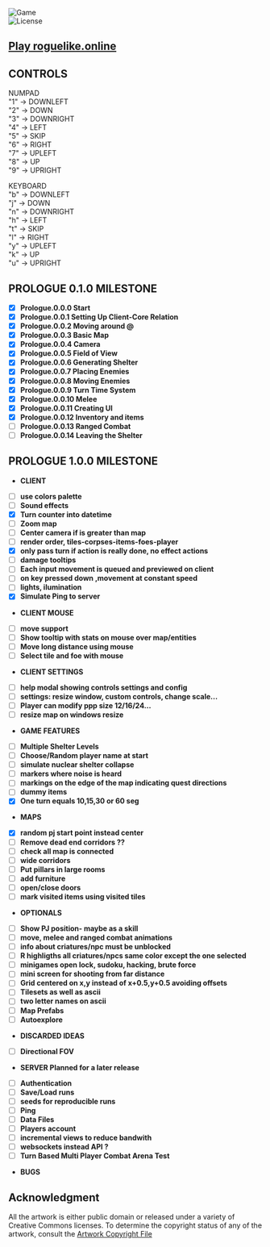 ![Game](https://img.shields.io/badge/Prologue-0.0.12-orange.svg)  
![License](https://img.shields.io/badge/license-%20GNU%20AGPLv3%20-brightgreen)  

## **[Play roguelike.online](https://roguelike.online)**  

## CONTROLS  

NUMPAD  
"1" -> DOWNLEFT  
"2" -> DOWN  
"3" -> DOWNRIGHT  
"4" -> LEFT  
"5" -> SKIP  
"6" -> RIGHT  
"7" -> UPLEFT  
"8" -> UP  
"9" -> UPRIGHT  

KEYBOARD  
"b" -> DOWNLEFT  
"j" -> DOWN  
"n" -> DOWNRIGHT  
"h" -> LEFT  
"t" -> SKIP  
"l" -> RIGHT  
"y" -> UPLEFT  
"k" -> UP  
"u" -> UPRIGHT  
  
## PROLOGUE 0.1.0 MILESTONE 

- [X] **Prologue.0.0.0 Start**  
- [X] **Prologue.0.0.1 Setting Up Client-Core Relation**  
- [X] **Prologue.0.0.2 Moving around @**  
- [X] **Prologue.0.0.3 Basic Map**   
- [X] **Prologue.0.0.4 Camera**  
- [X] **Prologue.0.0.5 Field of View**  
- [X] **Prologue.0.0.6 Generating Shelter**  
- [X] **Prologue.0.0.7 Placing Enemies**  
- [X] **Prologue.0.0.8 Moving Enemies**  
- [X] **Prologue.0.0.9 Turn Time System**  
- [X] **Prologue.0.0.10 Melee**  
- [X] **Prologue.0.0.11 Creating UI**  
- [X] **Prologue.0.0.12 Inventory and items**  
- [ ] **Prologue.0.0.13 Ranged Combat**  
- [ ] **Prologue.0.0.14 Leaving the Shelter**  

## PROLOGUE 1.0.0 MILESTONE

- **CLIENT**  
- [ ] **use colors palette**  
- [ ] **Sound effects**  
- [X] **Turn counter into datetime**  
- [ ] **Zoom map**  
- [ ] **Center camera if is greater than map**  
- [ ] **render order, tiles-corpses-items-foes-player**  
- [X] **only pass turn if action is really done, no effect actions**  
- [ ] **damage tooltips**  
- [ ] **Each input movement is queued and previewed on client**   
- [ ] **on key pressed down ,movement at constant speed**  
- [ ] **lights, ilumination**  
- [X] **Simulate Ping to server**  
- **CLIENT MOUSE**  
- [ ] **move support**  
- [ ] **Show tooltip with stats on mouse over map/entities**  
- [ ] **Move long distance using mouse**   
- [ ] **Select tile and foe with mouse**  
- **CLIENT SETTINGS**  
- [ ] **help modal showing controls settings and config**  
- [ ] **settings: resize window, custom controls, change scale...**  
- [ ] **Player can modify ppp size 12/16/24...**  
- [ ] **resize map on windows resize**  
- **GAME FEATURES**  
- [ ] **Multiple Shelter Levels**
- [ ] **Choose/Random player name at start**  
- [ ] **simulate nuclear shelter collapse**  
- [ ] **markers where noise is heard**  
- [ ] **markings on the edge of the map indicating quest directions**  
- [ ] **dummy items**  
- [X] **One turn equals 10,15,30 or 60 seg**  
- **MAPS**  
- [X] **random pj start point instead center**  
- [ ] **Remove dead end corridors ??**  
- [ ] **check all map is connected**  
- [ ] **wide corridors**  
- [ ] **Put pillars in large rooms**  
- [ ] **add furniture**  
- [ ] **open/close doors**  
- [ ] **mark visited items using visited tiles**   
- **OPTIONALS**   
- [ ] **Show PJ position- maybe as a skill**  
- [ ] **move, melee and ranged combat animations**  
- [ ] **info about criatures/npc must be unblocked**  
- [ ] **R highligths all criatures/npcs same color except the one selected**  
- [ ] **minigames open lock, sudoku, hacking, brute force**  
- [ ] **mini screen for shooting from far distance**  
- [ ] **Grid centered on x,y instead of x+0.5,y+0.5 avoiding offsets**  
- [ ] **Tilesets as well as ascii**  
- [ ] **two letter names on ascii**  
- [ ] **Map Prefabs**  
- [ ] **Autoexplore**  
- **DISCARDED IDEAS**  
- [ ] **Directional FOV**  
- **SERVER Planned for a later release**  
- [ ] **Authentication**  
- [ ] **Save/Load runs**  
- [ ] **seeds for reproducible runs**  
- [ ] **Ping**  
- [ ] **Data Files**  
- [ ] **Players account**  
- [ ] **incremental views to reduce bandwith**  
- [ ] **websockets instead API ?**  
- [ ] **Turn Based Multi Player Combat Arena Test**    
- **BUGS**  

## **Acknowledgment**

All the artwork is either public domain or released under a variety of Creative Commons licenses. To determine the copyright status of any of the artwork, consult the [Artwork Copyright File](https://github.com/jolav/roguelike-online/blob/main/artwork.txt)

